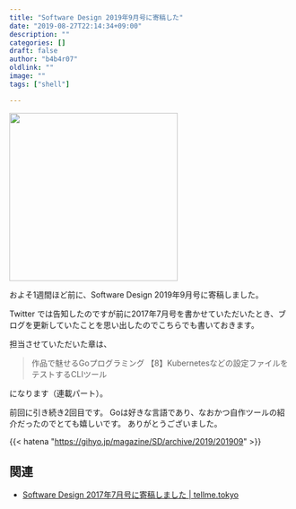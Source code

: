 ```yaml
---
title: "Software Design 2019年9月号に寄稿した"
date: "2019-08-27T22:14:34+09:00"
description: ""
categories: []
draft: false
author: "b4b4r07"
oldlink: ""
image: ""
tags: ["shell"]

---
```


<a href="https://gihyo.jp/magazine/SD/archive/2019/201909"><img src="http://image.gihyo.co.jp/assets/images/cover/2019/641909.jpg" width="300"></a>

およそ1週間ほど前に、Software Design 2019年9月号に寄稿しました。

Twitter では告知したのですが前に2017年7月号を書かせていただいたとき、ブログを更新していたことを思い出したのでこちらでも書いておきます。

担当させていただいた章は、

>作品で魅せるGoプログラミング
>【8】Kubernetesなどの設定ファイルをテストするCLIツール

になります（連載パート）。

前回に引き続き2回目です。
Goは好きな言語であり、なおかつ自作ツールの紹介だったのでとても嬉しいです。
ありがとうございました。

{{< hatena "https://gihyo.jp/magazine/SD/archive/2019/201909" >}}

## 関連

- [Software Design 2017年7月号に寄稿しました | tellme.tokyo](https://tellme.tokyo/post/2017/08/05/sd1707/)

<br>
<br>

<!-- {{< tweet 1162304547286482944 >}} -->
